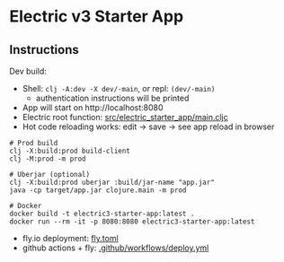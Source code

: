 # Electric v3 Starter App

## Instructions

Dev build:

* Shell: `clj -A:dev -X dev/-main`, or repl: `(dev/-main)`
  * authentication instructions will be printed
* App will start on http://localhost:8080
* Electric root function: [src/electric_starter_app/main.cljc](src/electric_starter_app/main.cljc)
* Hot code reloading works: edit -> save -> see app reload in browser

```shell
# Prod build
clj -X:build:prod build-client
clj -M:prod -m prod

# Uberjar (optional)
clj -X:build:prod uberjar :build/jar-name "app.jar"
java -cp target/app.jar clojure.main -m prod

# Docker
docker build -t electric3-starter-app:latest .
docker run --rm -it -p 8080:8080 electric3-starter-app:latest

```
- fly.io deployment: [fly.toml](fly.toml)
- github actions + fly: [.github/workflows/deploy.yml](.github/workflows/deploy.yml)